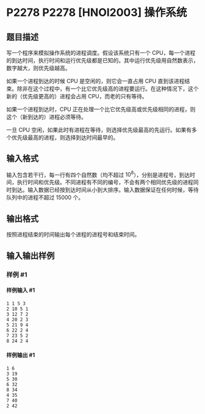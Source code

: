 # P2278 P2278 [HNOI2003] 操作系统

## 题目描述

写一个程序来模拟操作系统的进程调度。假设该系统只有一个 CPU，每一个进程的到达时间，执行时间和运行优先级都是已知的。其中运行优先级用自然数表示，数字越大，则优先级越高。

如果一个进程到达的时候 CPU 是空闲的，则它会一直占用 CPU 直到该进程结束。除非在这个过程中，有一个比它优先级高的进程要运行。在这种情况下，这个新的（优先级更高的）进程会占用 CPU，而老的只有等待。

如果一个进程到达时，CPU 正在处理一个比它优先级高或优先级相同的进程，则这个（新到达的）进程必须等待。

一旦 CPU 空闲，如果此时有进程在等待，则选择优先级最高的先运行。如果有多个优先级最高的进程，则选择到达时间最早的。


## 输入格式

输入包含若干行，每一行有四个自然数（均不超过 $10^8$），分别是进程号，到达时间，执行时间和优先级。不同进程有不同的编号，不会有两个相同优先级的进程同时到达。输入数据已经按到达时间从小到大排序。输入数据保证在任何时候，等待队列中的进程不超过 $15000$ 个。


## 输出格式

按照进程结束的时间输出每个进程的进程号和结束时间。


## 输入输出样例

### 样例 #1

#### 样例输入 #1

```
1 1 5 3 
2 10 5 1 
3 12 7 2 
4 20 2 3 
5 21 9 4 
6 22 2 4 
7 23 5 2 
8 24 2 4
```

#### 样例输出 #1

```
1 6
3 19
5 30
6 32
8 34
4 35
7 40
2 42
```
